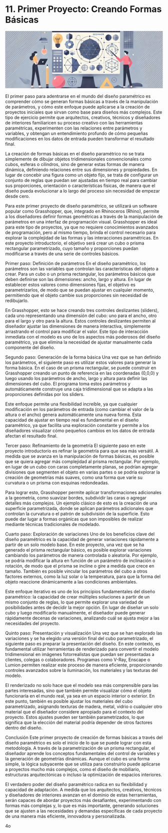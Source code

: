 # 11. Primer Proyecto: Creando Formas Básicas

![imagen5-clase11](seccion2-imagenes/2024-09-27_08-42-27-b83d00b7483e820e78348f8c7ef47f83.webp)

El primer paso para adentrarse en el mundo del diseño paramétrico es comprender cómo se generan formas básicas a través de la manipulación de parámetros, y cómo este enfoque puede aplicarse a la creación de proyectos iniciales que sirvan como base para diseños más complejos. Este tipo de ejercicio permite que arquitectos, creativos, técnicos y diseñadores de interiores familiaricen su proceso creativo con las herramientas paramétricas, experimenten con las relaciones entre parámetros y variables, y obtengan un entendimiento profundo de cómo pequeñas modificaciones en los datos de entrada pueden transformar el resultado final.

La creación de formas básicas en el diseño paramétrico no se trata simplemente de dibujar objetos tridimensionales convencionales como cubos, esferas o cilindros, sino de generar estas formas de manera dinámica, definiendo relaciones entre sus dimensiones y propiedades. En lugar de concebir una figura como un objeto fijo, se trata de configurar un conjunto de reglas que puedan ser ajustadas en tiempo real para cambiar sus proporciones, orientación o características físicas, de manera que el diseño pueda evolucionar a lo largo del proceso sin necesidad de empezar desde cero.

Para este primer proyecto de diseño paramétrico, se utilizará un software popular como Grasshopper, que, integrado en Rhinoceros (Rhino), permite a los diseñadores definir formas geométricas a través de la manipulación de parámetros en una interfaz de programación visual. Grasshopper es ideal para este tipo de proyectos, ya que no requiere conocimientos avanzados de programación, pero al mismo tiempo, brinda el control necesario para explorar la complejidad de las formas y las interacciones paramétricas. En este proyecto introductorio, el objetivo será crear un cubo o prisma rectangular parametrizado, cuyo tamaño y proporciones puedan modificarse a través de una serie de controles básicos.

Primer paso: Definición de parámetros
En el diseño paramétrico, los parámetros son las variables que controlan las características del objeto a crear. Para un cubo o un prisma rectangular, los parámetros básicos que deben definirse son las dimensiones: ancho, largo y altura. En lugar de establecer estos valores como dimensiones fijas, el objetivo es parametrizarlos, de modo que se puedan ajustar en cualquier momento, permitiendo que el objeto cambie sus proporciones sin necesidad de redibujarlo.

En Grasshopper, esto se hace creando tres controles deslizantes (sliders), cada uno representando una dimensión del cubo: uno para el ancho, otro para el largo y otro para la altura. Estos controles deslizantes permiten al diseñador ajustar las dimensiones de manera interactiva, simplemente arrastrando el control para modificar el valor. Este tipo de interacción inmediata con el modelo es uno de los aspectos más poderosos del diseño paramétrico, ya que elimina la necesidad de ajustar manualmente cada componente del diseño.

Segundo paso: Generación de la forma básica
Una vez que se han definido los parámetros, el siguiente paso es utilizar estos valores para generar la forma básica. En el caso de un prisma rectangular, se puede construir en Grasshopper creando un punto de referencia en las coordenadas (0,0,0) y luego usando los parámetros de ancho, largo y altura para definir las dimensiones del cubo. El programa toma estos parámetros y automáticamente construye una caja tridimensional que se adapta a las proporciones definidas por los sliders.

Este enfoque permite una flexibilidad increíble, ya que cualquier modificación en los parámetros de entrada (como cambiar el valor de la altura o el ancho) genera automáticamente una nueva forma. Esta capacidad de ajustar en tiempo real es fundamental en el diseño paramétrico, ya que facilita una exploración constante y permite a los diseñadores visualizar cómo pequeños cambios en los datos de entrada afectan el resultado final.

Tercer paso: Refinamiento de la geometría
El siguiente paso en este proyecto introductorio es refinar la geometría para que sea más versátil. A medida que se avanza en la manipulación de formas básicas, es posible que se quiera agregar más complejidad al prisma rectangular. Por ejemplo, en lugar de un cubo con caras completamente planas, se podrían agregar divisiones que segmenten el objeto en varias partes o se podría explorar la creación de geometrías más suaves, como una forma que varíe su curvatura o un prisma con esquinas redondeadas.

Para lograr esto, Grasshopper permite aplicar transformaciones adicionales a la geometría, como suavizar bordes, subdividir las caras o agregar detalles más complejos. Un ejemplo clásico de esto es la creación de una superficie parametrizada, donde se aplican parámetros adicionales que controlan la curvatura o el patrón de subdivisión de la superficie. Esto puede dar lugar a formas orgánicas que son imposibles de realizar mediante técnicas tradicionales de modelado.

Cuarto paso: Exploración de variaciones
Uno de los beneficios clave del diseño paramétrico es la capacidad de generar variaciones rápidamente a partir de un solo modelo base. En este proyecto, una vez que se ha generado el prisma rectangular básico, es posible explorar variaciones cambiando los parámetros de manera controlada o aleatoria. Por ejemplo, se podría modificar la altura en función de un parámetro de inclinación o rotación, de modo que el prisma se incline o gire a medida que crece en tamaño. También es posible vincular los parámetros del cubo a otros factores externos, como la luz solar o la temperatura, para que la forma del objeto reaccione dinámicamente a las condiciones ambientales.

Este enfoque iterativo es uno de los principios fundamentales del diseño paramétrico: la capacidad de crear múltiples soluciones a partir de un mismo conjunto de reglas, lo que permite explorar una variedad de posibilidades antes de decidir la mejor opción. En lugar de diseñar un solo cubo y luego modificarlo manualmente, el diseñador puede generar rápidamente decenas de variaciones, analizando cuál se ajusta mejor a las necesidades del proyecto.

Quinto paso: Presentación y visualización
Una vez que se han explorado las variaciones y se ha elegido una versión final del cubo parametrizado, el siguiente paso es preparar la presentación del diseño. En este contexto, es fundamental utilizar herramientas de renderizado para convertir el modelo tridimensional en imágenes fotorrealistas que puedan ser presentadas a clientes, colegas o colaboradores. Programas como V-Ray, Enscape o Lumion permiten realizar este proceso de manera eficiente, proporcionando controles avanzados sobre la iluminación, los materiales y las texturas del modelo.

El renderizado no solo hace que el modelo sea más comprensible para las partes interesadas, sino que también permite visualizar cómo el objeto funcionaría en el mundo real, ya sea en un espacio interior o exterior. En este punto, también es posible ajustar los materiales del cubo parametrizado, asignando texturas de madera, metal, vidrio o cualquier otro material que el diseñador considere apropiado para el contexto del proyecto. Estos ajustes pueden ser también parametrizados, lo que significa que la elección del material podría depender de otros factores dentro del diseño.

Conclusión
Este primer proyecto de creación de formas básicas a través del diseño paramétrico es solo el inicio de lo que se puede lograr con esta metodología. A través de la parametrización de un prisma rectangular, el diseñador aprende los conceptos fundamentales del control de variables y la generación de geometrías dinámicas. Aunque el cubo es una forma simple, la lógica subyacente que se utiliza para construirlo puede aplicarse a proyectos mucho más complejos, como el diseño de mobiliario, estructuras arquitectónicas o incluso la optimización de espacios interiores.

El verdadero poder del diseño paramétrico radica en su flexibilidad y capacidad de adaptación. A medida que los arquitectos, creativos, técnicos y diseñadores de interiores avanzan en el dominio de estas herramientas, serán capaces de abordar proyectos más desafiantes, experimentando con formas más complejas y, lo que es más importante, generando soluciones que se ajusten a las necesidades y demandas específicas de cada proyecto de una manera más eficiente, innovadora y personalizada.

4o

